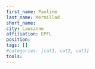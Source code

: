 ```yaml
---
first_name: Pauline
last_name: Mermillod
short_name: 
city: Lausanne
affiliation: EPFL
position: 
tags: []
#categories: [cat1, cat2, cat3]
tools:
---
```

